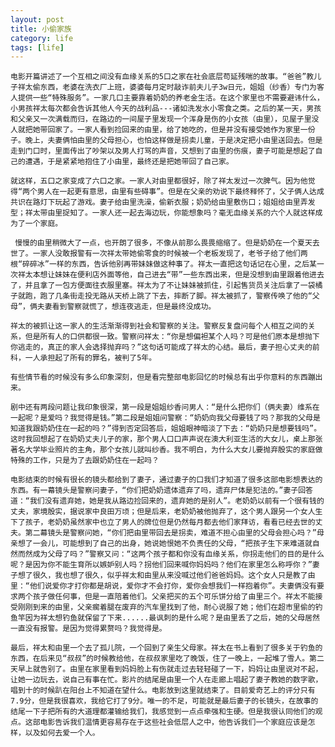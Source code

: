 ```yaml
---
layout: post
title: 小偷家族
category: life 
tags: [life]
---
```


    电影开篇讲述了一个互相之间没有血缘关系的5口之家在社会底层苟延残喘的故事。“爸爸”教儿子祥太偷东西，老婆在洗衣厂上班，婆婆每月定时敲诈前夫儿子3w日元，姐姐（纱香）专门为客人提供一些“特殊服务”。一家几口主要靠着奶奶的养老金生活。在这个家里也不需要避讳什么，小男孩祥太每次都会告诉其他人今天的战利品---诸如洗发水小零食之类。之后的某一天，男孩和父亲又一次满载而归，在路边的一间屋子里发现一个浑身是伤的小女孩（由里），见屋子里没人就把她带回家了。一家人看到捡回来的由里，给了她吃的，但是并没有接受她作为家里一份子。晚上，夫妻俩怕由里的父母担心，也怕这样做是拐卖儿童，于是决定把小由里送回去。但是走到门口时，里面传出了吵架以及男人打骂的声音，又想到了由里的伤痕，妻子可能是想起了自己的遭遇，于是紧紧地抱住了小由里，最终还是把她带回了自己家。
    
    就这样，五口之家变成了六口之家。一家人对由里都很好，除了祥太发过一次脾气。因为他觉得“两个男人在一起更有意思，由里有些碍事”。但是在父亲的劝说下最终释怀了，父子俩人达成共识在路灯下玩起了游戏。妻子给由里洗澡，偷新衣服；奶奶给由里敷伤口；姐姐给由里弄发型；祥太带由里捉知了。一家人还一起去海边玩，你能想象吗？毫无血缘关系的六个人就这样成为了一个家庭。
    
     慢慢的由里稍微大了一点，也开朗了很多，不像从前那么畏畏缩缩了。但是奶奶在一个夏天去世了。一家人没敢报警有一次祥太带她偷零食的时候被一个老板发现了，老爷子给了他们两根“碎碎冰”一样的东西，告诉他别再带妹妹做这种事了。祥太一直把这句话记在心里，之后某一次祥太本想让妹妹在便利店外面等他，自己进去“带”一些东西出来，但是没想到由里跟着他进去了，并且拿了一包方便面往衣服里塞。祥太为了不让妹妹被抓住，引起售货员关注后拿了一袋橘子就跑，跑了几条街走投无路从天桥上跳了下去，摔断了脚。祥太被抓了，警察传唤了他的“父母”，俩夫妻看到警察就慌了，想连夜逃走，但是最终没成功。
     
    祥太的被抓让这一家人的生活渐渐得到社会和警察的关注。警察反复盘问每个人相互之间的关系，但是所有人的口供都很一致。警察问祥太：“你是想偏袒某个人吗？可是他们原本是想抛下你逃走的，真正的家人会选择抛弃吗？”这句话可能成了祥太的心结。最后，妻子担心丈夫的前科，一人承担起了所有的罪名，被判了5年。
    
    有些情节看的时候没有多么印象深刻，但是看完整部电影回忆的时候总有出乎你意料的东西蹦出来。

    剧中还有两段问题让我印象很深，第一段是姐姐纱香问男人：“是什么把你们（俩夫妻）维系在一起呢？是爱吗？我觉得是钱。”第二段是姐姐问警察：“奶奶向我父母要钱了吗？那我的父母是知道我跟奶奶住在一起的吗？”得到否定回答后，姐姐眼神暗淡了下去：“奶奶只是想要钱吗”。这时我回想起了在奶奶丈夫儿子的家，那个男人口口声声说在澳大利亚生活的大女儿，桌上那张著名大学毕业照片的主角，那个女孩儿就叫纱香。我不明白，为什么大女儿要抛弃殷实的家庭做特殊的工作，只是为了去跟奶奶住在一起吗？
    
    电影结束的时候有很长的镜头都给到了妻子，通过妻子的口我们才知道了很多这部电影想表达的东西。有一幕镜头是警察问妻子，“你们把奶奶遗体遗弃了吗，遗弃尸体是犯法的。”妻子回答道：“我们没有遗弃她，她是我从路边捡回来的，遗弃她的是别人”。老奶奶以前有一个很有钱的丈夫，家境殷实，据说家中良田万顷；但是后来，老奶奶被他抛弃了，这个男人跟另一个女人生下了孩子，老奶奶虽然家中也立了男人的牌位但是仍然每月都去他们家拜访，看看已经去世的丈夫。第二幕镜头是警察问她，“你们把由里带回去是拐卖，难道不担心由里的父母会担心吗？”母亲想了一会儿，可能想到了自己的出身，她说她恨她不负责任的父母，“把孩子生下来难道就自然而然成为父母了吗？”警察又问：“这两个孩子都和你没有血缘关系，你拐走他们的目的是什么呢？是因为你不能生育所以嫉妒别人吗？拐他们回来喊你妈妈吗？他们在家里怎么称呼你？”妻子想了很久，我也想了很久，似乎祥太和由里从来没喊过他们爸爸妈妈。这个女人只是教了由里：“他们说爱你才打你都是胡说，爱你才不会打你，爱你会想我们一样抱着你”。夫妻俩没有要求两个孩子做任何事，但是一直陪着他们。父亲把买的五个可乐饼分给了由里三个。祥太不能接受刚刚到来的由里，父亲瘸着腿在废弃的汽车里找到了他，耐心说服了她；他们在超市里偷的钓鱼竿因为祥太想钓鱼就保留了下来......最讽刺的是什么呢？是由里丢了之后，她的父母居然一直没有报警。是因为觉得累赘吗？我觉得是。
    
    最后，祥太和由里一个去了孤儿院，一个回到了亲生父母家。祥太在书上看到了很多关于钓鱼的东西，在后来见“叔叔”的时候教给他，在叔叔家里吃了晚饭，住了一晚上，一起堆了雪人。第二天早上就告别了。由里在家里看到妈妈脸上有伤就走过去轻轻碰了一下，妈妈让由里说对不起，让她一边玩去，说自己有事在忙。影片的结尾是由里一个人在走廊上唱起了妻子教她的数字歌，唱到十的时候趴在阳台上不知道在望什么。电影放到这里就结束了。目前爱奇艺上的评分只有7.9分，但是我很喜欢，我给它打了9分。唯一的不足，可能就是最后妻子的长镜头，在故事的结尾一下子把所有的大道理都灌输给我们，我感觉到一点点牵强和生硬。但是我很认同他们的观点。这部电影告诉我们温情更容易存在于这些社会低层人之中，他告诉我们一个家庭应该是怎样，以及如何去爱一个人。
